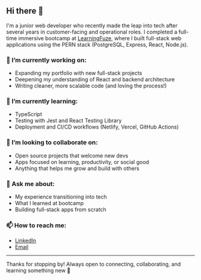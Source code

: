## Hi there 👋

I'm a junior web developer who recently made the leap into tech after several years in customer-facing and operational roles. I completed a full-time immersive bootcamp at [LearningFuze](https://learningfuze.com/), where I built full-stack web applications using the PERN stack (PostgreSQL, Express, React, Node.js).

### 🔭 I’m currently working on:
- Expanding my portfolio with new full-stack projects
- Deepening my understanding of React and backend architecture
- Writing cleaner, more scalable code (and loving the process!)

### 🌱 I’m currently learning:
- TypeScript
- Testing with Jest and React Testing Library
- Deployment and CI/CD workflows (Netlify, Vercel, GitHub Actions)

### 👯 I’m looking to collaborate on:
- Open source projects that welcome new devs
- Apps focused on learning, productivity, or social good
- Anything that helps me grow and build with others

### 💬 Ask me about:
- My experience transitioning into tech
- What I learned at bootcamp
- Building full-stack apps from scratch

### 📫 How to reach me:
- [LinkedIn](https://www.linkedin.com/in/ahmadelmowafy/)  
- [Email](mailto:ahmadelmowafy4@gmail.com)

---

Thanks for stopping by! Always open to connecting, collaborating, and learning something new 🚀

